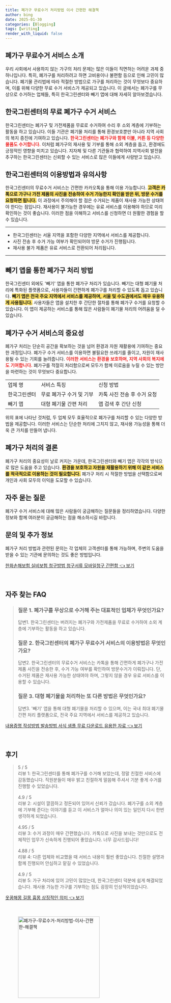 ```yaml
---
title: 폐가구 무료수거 처리방법 이사 간편한 해결책
author: bing
date: 2025-01-30
categories: [Blogging]
tags: [writing]
render_with_liquid: false
---
```



<h2 id='폐가구 무료수거 서비스 소개'>폐가구 무료수거 서비스 소개</h2>

<p>우리 사회에서 사용하지 않는 가구의 처리 문제는 많은 이들이 직면하는 어려운 과제 중 하나입니다. 특히, 폐가구를 처리하려고 하면 고비용이나 불편함 등으로 인해 고민이 많습니다. 폐기물 관리법에 따라 적절한 방법으로 가구를 처리하는 것이 무엇보다 중요하며, 이를 위해 다양한 무료 수거 서비스가 제공되고 있습니다. 이 글에서는 폐가구를 무상으로 수거하는 업체들, 특히 한국그린센터와 빼기 앱에 대해 자세히 알아보겠습니다.</p>

<h2 id='한국그린센터의 무료 폐가구 수거 서비스'>한국그린센터의 무료 폐가구 수거 서비스</h2>

<p>한국그린센터는 폐가구 및 가전제품을 무료로 수거하여 수리 후 소외 계층에 기부하는 활동을 하고 있습니다. 이들 기관은 폐기물 처리를 통해 환경보호뿐만 아니라 지역 사회의 복지 증진에 기여하고 있습니다. <b><span style="color: #ee2323;">한국그린센터는 폐가구와 함께 이불, 커튼 등 다양한 물품도 수거합니다.</span></b> 이처럼 폐가구의 재사용 및 기부를 통해 소외 계층을 돕고, 환경에도 긍정적인 영향을 미치고 있습니다. 지자체 및 다른 기관들과 협력하여 지역사회 발전을 추구하는 한국그린센터는 신뢰할 수 있는 서비스로 많은 이들에게 사랑받고 있습니다.</p>

<h2 id='한국그린센터의 이용방법과 유의사항'>한국그린센터의 이용방법과 유의사항</h2>

<p>한국그린센터의 무료수거 서비스는 간편한 카카오톡을 통해 이용 가능합니다. <b><span style="background-color: #ffe066;">고객은 카톡으로 가구나 가전 제품의 사진을 전송하여 수거 가능한지 확인을 받은 뒤, 방문 수거를 요청하면 됩니다.</span></b> 이 과정에서 주의해야 할 점은 수거되는 제품이 재사용 가능한 상태여야 한다는 점입니다. 재사용이 불가능한 경우에는 유료 서비스를 이용해야 하므로 미리 확인하는 것이 좋습니다. 이러한 점을 이해하고 서비스를 신청하면 더 원활한 경험을 할 수 있습니다.</p>

<hr />

<ul>
    <li>한국그린센터는 서울 지역을 포함한 다양한 지역에서 서비스를 제공합니다.</li>
    <li>사진 전송 후 수거 가능 여부가 확인되어야 방문 수거가 진행됩니다.</li>
    <li>재사용 불가 제품은 유료 서비스로 전환되어 처리됩니다.</li>
</ul>

<hr />

<h2 id='빼기 앱을 통한 폐가구 처리 방법'>빼기 앱을 통한 폐가구 처리 방법</h2>

<p>한국그린센터 외에도 '빼기' 앱을 통한 폐가구 처리가 있습니다. 빼기는 대형 폐기물 처리에 특화된 플랫폼으로, 사용자들이 간편하게 폐가구를 처리할 수 있도록 돕고 있습니다. <b><span style="background-color: #ffe066;">빼기 앱은 전국 주요 지역에서 서비스를 제공하며, 서울 및 수도권에서도 매우 유용하게 사용됩니다.</span></b> 사용자들은 앱을 설치한 후 간단한 절차를 통해 폐가구 수거를 요청할 수 있습니다. 이 앱이 제공하는 서비스를 통해 많은 사람들이 폐기물 처리의 어려움을 덜 수 있습니다.</p>

<h2 id='폐가구 수거 서비스의 중요성'>폐가구 수거 서비스의 중요성</h2>

<p>폐가구 처리는 단순히 공간을 확보하는 것을 넘어 환경과 자원 재활용에 기여하는 중요한 과정입니다. 폐가구 수거 서비스를 이용하면 불필요한 쓰레기를 줄이고, 자원이 재사용될 수 있는 기회를 늘려줍니다. <b><span style="color: #ee2323;">이러한 서비스는 환경을 보호하며, 지역 사회의 복지에도 기여합니다.</span></b> 폐가구를 적절히 처리함으로써 모두가 함께 이로움을 누릴 수 있는 방안을 마련하는 것이 무엇보다 중요합니다.</p>

<table>
    <tr>
        <td>업체 명</td>
        <td>서비스 특징</td>
        <td>신청 방법</td>
    </tr>
    <tr>
        <td>한국그린센터</td>
        <td>무료 폐가구 수거 및 기부</td>
        <td>카톡 사진 전송 후 수거 요청</td>
    </tr>
    <tr>
        <td>빼기 앱</td>
        <td>대형 폐기물 간편 처리</td>
        <td>앱 검색 후 간단 신청</td>
    </tr>
</table>

<p>위의 표에 나타난 것처럼, 두 업체 모두 효율적으로 폐가구를 처리할 수 있는 다양한 방법을 제공합니다. 이러한 서비스는 단순한 처리에 그치지 않고, 재사용 가능성을 통해 더욱 큰 가치를 만들어 냅니다.</p>

<h2 id='폐가구 처리의 결론'>폐가구 처리의 결론</h2>

<p>폐가구 처리의 중요성이 날로 커지는 가운데, 한국그린센터와 빼기 앱은 각각의 방식으로 많은 도움을 주고 있습니다. <b><span style="background-color: #ffe066;">환경을 보호하고 자원을 재활용하기 위해 이 같은 서비스를 적극적으로 이용하는 것이 필요합니다.</span></b> 폐가구 처리 시 적절한 방법을 선택함으로써 개인과 사회 모두의 이익을 도모할 수 있습니다.</p>

<h2 id='자주 묻는 질문'>자주 묻는 질문</h2>

<p>폐가구 수거 서비스에 대해 많은 사람들이 궁금해하는 질문들을 정리하였습니다. 다양한 정보와 함께 여러분이 궁금해하는 점을 해소하시길 바랍니다.</p>

<h2 id='문의 및 추가 정보'>문의 및 추가 정보</h2>

<p>폐가구 처리 방법과 관련된 문의는 각 업체의 고객센터를 통해 가능하며, 주변의 도움을 받을 수 있는 기관에 문의하는 것도 좋은 방법입니다.</p>


<p><a class="click-button" title="한화손해보험 실비보험 청구방법 청구서류 모바일청구 간편함" href="https://24nara.github.io/posts/%ED%95%9C%ED%99%94%EC%86%90%ED%95%B4%EB%B3%B4%ED%97%98-%EC%8B%A4%EB%B9%84%EB%B3%B4%ED%97%98-%EC%B2%AD%EA%B5%AC%EB%B0%A9%EB%B2%95-%EC%B2%AD%EA%B5%AC%EC%84%9C%EB%A5%98-%EB%AA%A8%EB%B0%94%EC%9D%BC%EC%B2%AD%EA%B5%AC-%EA%B0%84%ED%8E%B8%ED%95%A8/" rel="dofollow">한화손해보험 실비보험 청구방법 청구서류 모바일청구 간편함 👈 보기</a></p><br>
<h2 id='자주_찾는_FAQ'>자주 찾는 FAQ</h2>
<div itemscope="" itemtype="https://schema.org/FAQPage"> 
<blockquote> 
<div itemscope="" itemprop="mainEntity" itemtype="https://schema.org/Question"> 
<h3 itemprop="name">질문 1. 폐가구를 무상으로 수거해 주는 대표적인 업체가 무엇인가요?</h3> 
<div itemscope="" itemprop="acceptedAnswer" itemtype="https://schema.org/Answer"> 
<span itemprop="text"> 
<p>답변1. 한국그린센터는 버려지는 폐가구와 가전제품을 무료로 수거하여 소외 계층에 기부하는 활동을 하고 있습니다.</p> 
</span> 
</div> 
</div> 
<div itemscope="" itemprop="mainEntity" itemtype="https://schema.org/Question"> 
<h3 itemprop="name">질문 2. 한국그린센터의 폐가구 무료수거 서비스의 이용방법은 무엇인가요?</h3> 
<div itemscope="" itemprop="acceptedAnswer" itemtype="https://schema.org/Answer"> 
<span itemprop="text"> 
<p>답변2. 한국그린센터의 무료수거 서비스는 카톡을 통해 간편하게 폐가구나 가전 제품 사진을 전송한 후, 수거 가능 여부를 확인하여 방문수거가 이뤄집니다. 단, 수거된 제품은 재사용 가능한 상태여야 하며, 그렇지 않을 경우 유료 서비스를 이용할 수 있습니다.</p> 
</span> 
</div> 
</div> 
<div itemscope="" itemprop="mainEntity" itemtype="https://schema.org/Question"> 
<h3 itemprop="name">질문 3. 대형 폐기물을 처리하는 또 다른 방법은 무엇인가요?</h3> 
<div itemscope="" itemprop="acceptedAnswer" itemtype="https://schema.org/Answer"> 
<span itemprop="text"> 
<p>답변3. '빼기' 앱을 통해 대형 폐기물을 처리할 수 있으며, 이는 국내 최대 폐기물 간편 처리 플랫폼으로, 전국 주요 지역에서 서비스를 제공하고 있습니다.</p> 
</span> 
</div> 
</div> 
</blockquote> 
</div>
<p><a class="click-button" title="내용증명 작성방법 발송방법 서식 샘플 무료 다운로드 유용한 자료" href="https://24nara.github.io/posts/%EB%82%B4%EC%9A%A9%EC%A6%9D%EB%AA%85-%EC%9E%91%EC%84%B1%EB%B0%A9%EB%B2%95-%EB%B0%9C%EC%86%A1%EB%B0%A9%EB%B2%95-%EC%84%9C%EC%8B%9D-%EC%83%98%ED%94%8C-%EB%AC%B4%EB%A3%8C-%EB%8B%A4%EC%9A%B4%EB%A1%9C%EB%93%9C-%EC%9C%A0%EC%9A%A9%ED%95%9C-%EC%9E%90%EB%A3%8C/" rel="dofollow">내용증명 작성방법 발송방법 서식 샘플 무료 다운로드 유용한 자료 👈 보기</a></p><br>
<h2 id='후기'>후기</h2>
<div itemscope itemtype="https://schema.org/Product">
  <blockquote>
  <div itemprop="review" itemscope itemtype="https://schema.org/Review">
      <div itemprop="reviewRating" itemscope itemtype="https://schema.org/Rating"> <span itemprop="ratingValue">5</span> / <span itemprop="bestRating">5</span> </div>
      <span itemprop="reviewBody">리뷰 1: 한국그린센터를 통해 폐가구를 수거해 보았는데, 정말 친절한 서비스에 감동했습니다. 직원분들이 매우 밝고 친절하게 말씀해 주셔서 기분 좋게 수거를 진행할 수 있었습니다.</span>
  </div>
  <br>
  <div itemprop="review" itemscope itemtype="https://schema.org/Review">
      <div itemprop="reviewRating" itemscope itemtype="https://schema.org/Rating"> <span itemprop="ratingValue">4.9</span> / <span itemprop="bestRating">5</span> </div>
      <span itemprop="reviewBody">리뷰 2: 시설이 깔끔하고 정돈되어 있어서 신뢰가 갔습니다. 폐가구를 소외 계층에 기부해 준다는 이야기를 듣고 이 서비스가 얼마나 의미 있는 일인지 다시 한번 생각하게 되었습니다.</span>
  </div>
  <br>
  <div itemprop="review" itemscope itemtype="https://schema.org/Review">
      <div itemprop="reviewRating" itemscope itemtype="https://schema.org/Rating"> <span itemprop="ratingValue">4.95</span> / <span itemprop="bestRating">5</span> </div>
      <span itemprop="reviewBody">리뷰 3: 수거 과정이 매우 간편했습니다. 카톡으로 사진을 보내는 것만으로도 전체적인 업무가 신속하게 진행되어 좋았습니다. 너무 감사드립니다!</span>
  </div>
  <br>
  <div itemprop="review" itemscope itemtype="https://schema.org/Review">
      <div itemprop="reviewRating" itemscope itemtype="https://schema.org/Rating"> <span itemprop="ratingValue">4.88</span> / <span itemprop="bestRating">5</span> </div>
      <span itemprop="reviewBody">리뷰 4: 다른 업체와 비교했을 때 서비스 내용이 훨씬 좋았습니다. 친절한 설명과 함께 진행되어 안심하고 맡길 수 있었습니다.</span>
  </div>
  <br>
  <div itemprop="review" itemscope itemtype="https://schema.org/Review">
      <div itemprop="reviewRating" itemscope itemtype="https://schema.org/Rating"> <span itemprop="ratingValue">4.9</span> / <span itemprop="bestRating">5</span> </div>
      <span itemprop="reviewBody">리뷰 5: 가구 처리에 있어 고민이 많았는데, 한국그린센터 덕분에 쉽게 해결되었습니다. 재사용 가능한 가구를 기부하는 점도 굉장히 인상적이었습니다.</span>
  </div>
  </blockquote>
</div>
<p><a class="click-button" title="옷꿈해몽 길몽 흉몽 상징적인 의미" href="https://24nara.github.io/posts/%EC%98%B7%EA%BF%88%ED%95%B4%EB%AA%BD-%EA%B8%B8%EB%AA%BD-%ED%9D%89%EB%AA%BD-%EC%83%81%EC%A7%95%EC%A0%81%EC%9D%B8-%EC%9D%98%EB%AF%B8/" rel="dofollow">옷꿈해몽 길몽 흉몽 상징적인 의미 👈 보기</a></p><br>
<figure class="image"><img src="https://24nara.github.io/assets/img/thumbnail/폐가구-무료수거-처리방법-이사-간편한-해결책.webp" alt="폐가구-무료수거-처리방법-이사-간편한-해결책" width="256" height="256"></figure>